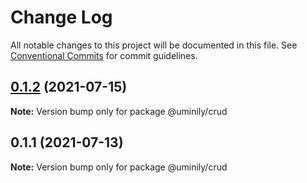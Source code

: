 # Change Log

All notable changes to this project will be documented in this file.
See [Conventional Commits](https://conventionalcommits.org) for commit guidelines.

## [0.1.2](https://github.com/Uminily/kodexo/compare/v0.1.1...v0.1.2) (2021-07-15)

**Note:** Version bump only for package @uminily/crud





## 0.1.1 (2021-07-13)

**Note:** Version bump only for package @uminily/crud
